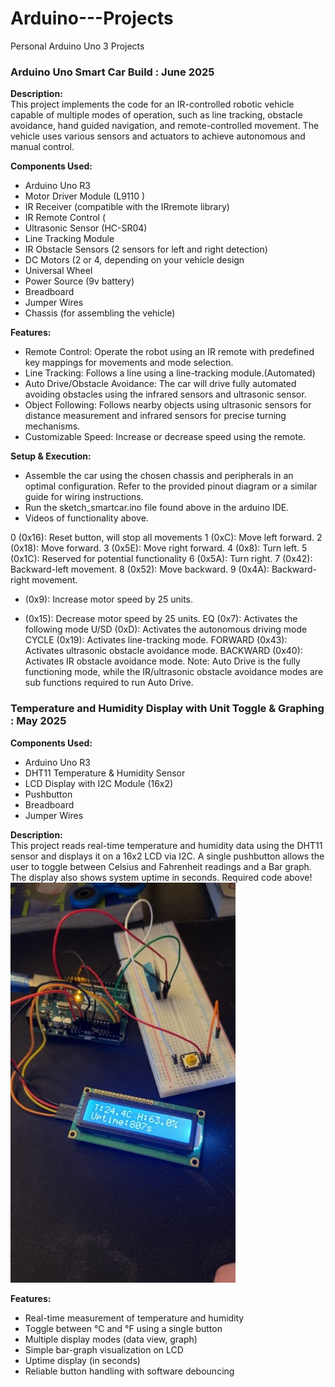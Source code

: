 # Arduino---Projects
Personal Arduino Uno 3 Projects 

### Arduino Uno Smart Car Build : June 2025 

**Description:**  
This project implements the code for an IR-controlled robotic vehicle capable of multiple modes of operation, such as line tracking, obstacle avoidance, hand guided navigation, and remote-controlled movement. The vehicle uses various sensors and actuators to achieve autonomous and manual control.

**Components Used:**
- Arduino Uno R3
- Motor Driver Module (L9110 )
- IR Receiver (compatible with the IRremote library)
- IR Remote Control (
- Ultrasonic Sensor (HC-SR04)
- Line Tracking Module
- IR Obstacle Sensors (2 sensors for left and right detection)
- DC Motors (2 or 4, depending on your vehicle design
- Universal Wheel 
- Power Source (9v battery)
- Breadboard
- Jumper Wires
- Chassis (for assembling the vehicle)

**Features:**
- Remote Control: Operate the robot using an IR remote with predefined key mappings for movements and mode selection.
- Line Tracking: Follows a line using a line-tracking module.(Automated)
- Auto Drive/Obstacle Avoidance: The car will drive fully automated avoiding obstacles using the infrared sensors and ultrasonic sensor.
- Object Following: Follows nearby objects using ultrasonic sensors for distance measurement and infrared sensors for precise turning mechanisms.
- Customizable Speed: Increase or decrease speed using the remote.

**Setup & Execution:**
- Assemble the car using the chosen chassis and peripherals in an optimal configuration. Refer to the provided pinout diagram or a similar guide for wiring instructions.
- Run the sketch_smartcar.ino file found above in the arduino IDE.
- Videos of functionality above.

0 (0x16): Reset button, will stop all movements 
1 (0xC): Move left forward.
2 (0x18): Move forward.
3 (0x5E): Move right forward.
4 (0x8): Turn left.
5 (0x1C): Reserved for potential functionality 
6 (0x5A): Turn right.
7 (0x42): Backward-left movement.
8 (0x52): Move backward.
9 (0x4A): Backward-right movement.
+ (0x9): Increase motor speed by 25 units.
- (0x15): Decrease motor speed by 25 units.
EQ (0x7): Activates the following mode
U/SD (0xD): Activates the autonomous driving mode
CYCLE (0x19): Activates line-tracking mode.
FORWARD (0x43): Activates ultrasonic obstacle avoidance mode.
BACKWARD (0x40): Activates IR obstacle avoidance mode.
Note: Auto Drive is the fully functioning mode, while the IR/ultrasonic obstacle avoidance modes are sub functions required to run Auto Drive. 

### Temperature and Humidity Display with Unit Toggle & Graphing : May 2025 

**Components Used:**
- Arduino Uno R3  
- DHT11 Temperature & Humidity Sensor  
- LCD Display with I2C Module (16x2)  
- Pushbutton  
- Breadboard  
- Jumper Wires  

**Description:**  
This project reads real-time temperature and humidity data using the DHT11 sensor and displays it on a 16x2 LCD via I2C. A single pushbutton allows the user to toggle between Celsius and Fahrenheit readings and a Bar graph. The display also shows system uptime in seconds. Required code above!
![Image](images/IMG_8676.JPG)

**Features:**
- Real-time measurement of temperature and humidity  
- Toggle between °C and °F using a single button  
- Multiple display modes (data view, graph)  
- Simple bar-graph visualization on LCD  
- Uptime display (in seconds)  
- Reliable button handling with software debouncing  



